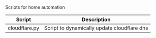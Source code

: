 Scripts for home automation


| Script      | Description |
| ----------- | ----------- |
| cloudflare.py    | Script to dynamically update cloudflare dns |